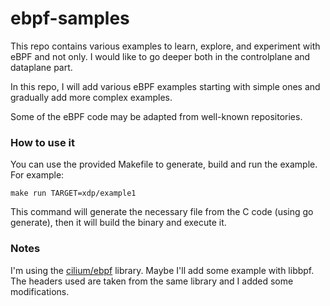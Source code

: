 # ebpf-samples

This repo contains various examples to learn, explore, and experiment with eBPF and not only. I would like to go deeper both in the controlplane and dataplane part.

In this repo, I will add various eBPF examples starting with simple ones and gradually add more complex examples. 

Some of the eBPF code may be adapted from well-known repositories.

### How to use it

You can use the provided Makefile to generate, build and run the example. For example:
```
make run TARGET=xdp/example1
```
This command will generate the necessary file from the C code (using go generate), then it will build the binary and execute it.


### Notes 

I'm using the [cilium/ebpf](https://github.com/cilium/ebpf) library. Maybe I'll add some example with libbpf. The headers used are taken from the same library and I added some modifications.


